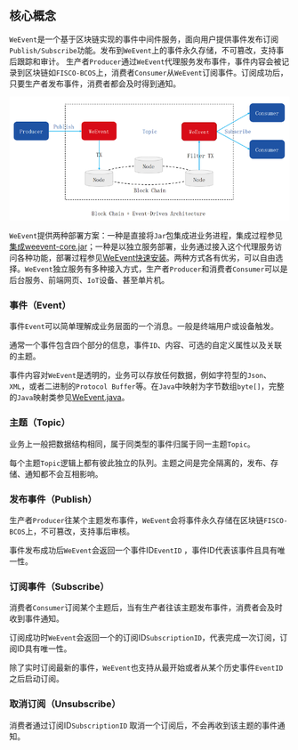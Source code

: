 ## 核心概念

`WeEvent`是一个基于区块链实现的事件中间件服务，面向用户提供事件发布订阅`Publish/Subscribe`功能。发布到`WeEvent`上的事件永久存储，不可篡改，支持事后跟踪和审计。
生产者`Producer`通过`WeEvent`代理服务发布事件，事件内容会被记录到区块链如`FISCO-BCOS`上，消费者`Consumer`从`WeEvent`订阅事件。订阅成功后，只要生产者发布事件，消费者都会及时得到通知。

![](../image/WeventTopView.png)  

`WeEvent`提供两种部署方案：一种是直接将`Jar`包集成进业务进程，集成过程参见[集成weevent-core.jar](../protocol/weevent-core-sdk.html)；一种是以独立服务部署，业务通过接入这个代理服务访问各种功能，部署过程参见[WeEvent快速安装](../install/quickinstall.html)。两种方式各有优劣，可以自由选择。`WeEvent`独立服务有多种接入方式，生产者`Producer`和消费者`Consumer`可以是后台服务、前端网页、`IoT`设备、甚至单片机。

### 事件（Event）  
事件`Event`可以简单理解成业务层面的一个消息。一般是终端用户或设备触发。

通常一个事件包含四个部分的信息，事件`ID`、内容、可选的自定义属性以及关联的主题。

事件内容对`WeEvent`是透明的，业务可以存放任何数据，例如字符型的`Json`、`XML`，或者二进制的`Protocol Buffer`等。在`Java`中映射为字节数组`byte[]`，完整的`Java`映射类参见[WeEvent.java](https://github.com/WeBankFinTech/WeEvent/blob/master/weevent-client/src/main/java/com/webank/weevent/client/WeEvent.java)。

### 主题（Topic）  
业务上一般把数据结构相同，属于同类型的事件归属于同一主题`Topic`。

每个主题`Topic`逻辑上都有彼此独立的队列。主题之间是完全隔离的，发布、存储、通知都不会互相影响。  

### 发布事件（Publish）  
生产者`Producer`往某个主题发布事件，`WeEvent`会将事件永久存储在区块链`FISCO-BCOS`上，不可篡改，支持事后审核。

事件发布成功后`WeEvent`会返回一个事件ID`EventID` ，事件ID代表该事件且具有唯一性。

### 订阅事件（Subscribe）  
消费者`Consumer`订阅某个主题后，当有生产者往该主题发布事件，消费者会及时收到事件通知。

订阅成功时`WeEvent`会返回一个的订阅ID`SubscriptionID`，代表完成一次订阅，订阅ID具有唯一性。

除了实时订阅最新的事件，`WeEvent`也支持从最开始或者从某个历史事件`EventID`之后启动订阅。

### 取消订阅（Unsubscribe）  
消费者通过订阅ID`SubscriptionID` 取消一个订阅后，不会再收到该主题的事件通知。
